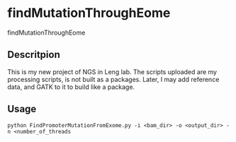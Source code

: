 # findMutationThroughEome
findMutationThroughEome

## Descritpion
This is my new project of NGS in Leng lab.
The scripts uploaded are my processing scripts, is not built as a packages.
Later, I may add reference data, and GATK to it to build like a package.

## Usage
`python FindPromoterMutationFromExome.py -i <bam_dir> -o <output_dir> -n <number_of_threads`